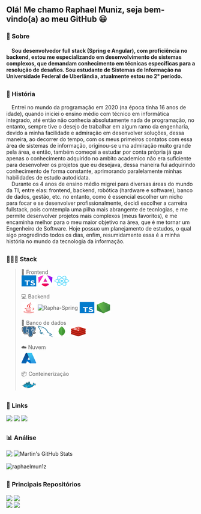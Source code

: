 ## Olá! Me chamo Raphael Muniz, seja bem-vindo(a) ao meu GitHub 😃

### 🌟 Sobre
#### &emsp;Sou desenvolvedor full stack (Spring e Angular), com proficiência no backend, estou me especializando em desenvolvimento de sistemas complexos, que demandam conhecimento em técnicas específicas para a resolução de desafios. Sou estudante de Sistemas de Informação na Universidade Federal de Uberlândia, atualmente estou no 2° período.

##

### 📖 História
<p>&emsp;Entrei no mundo da programação em 2020 (na época tinha 16 anos de idade), quando iniciei o ensino médio com técnico em informática integrado, até então não conhecia absolutamente nada de programação, no entanto, sempre tive o desejo de trabalhar em algum ramo da engenharia, devido a minha facilidade e admiração em desenvolver soluções, dessa maneira, ao decorrer do tempo, com os meus primeiros contatos com essa área de sistemas de informação, originou-se uma admiração muito grande pela área, e então, também começei a estudar por conta própria já que apenas o conhecimento adquirido no ambito academico não era suficiente para desenvolver os projetos que eu desejava, dessa maneira fui adquirindo conhecimento de forma constante, aprimorando paralelamente minhas habilidades de estudo autodidata. 
<br>
&emsp;Durante os 4 anos de ensino médio migrei para diversas áreas do mundo da TI, entre elas: frontend, backend, robótica (hardware e software), banco de dados, gestão, etc. no entanto, como é essencial escolher um nicho para focar e se desenvolver profissionalmente, decidi escolher a carreira fullstack, pois comtempla uma pilha mais abrangente de tecnlogias, e me permite desenvolver projetos mais complexos (meus favoritos), e me encaminha melhor para o meu maior objetivo na área, que é me tornar um Engenheiro de Software. Hoje possuo um planejamento de estudos, o qual sigo progredindo todos os dias, enfim, resumidamente essa é a minha história no mundo da tecnologia da informação.</p>

##

### 👨🏻‍💻 Stack
> <div style="display: inline_block">
> 	🎨 Frontend
>	<div>
>		<img align="center" alt="Rapha-Ts" height="30" width="40" src="https://raw.githubusercontent.com/devicons/devicon/master/icons/typescript/typescript-plain.svg">
>  		<img align="center" alt="Rapha-Angular" height="30" width="40" src="https://raw.githubusercontent.com/devicons/devicon/master/icons/angular/angular-original.svg">
>  		<img align="center" alt="Rapha-React" height="30" width="40" src="https://raw.githubusercontent.com/devicons/devicon/master/icons/react/react-original.svg">
>	</div>
> 	<br>
> 	💻 Backend
>	<div>
>  		<img align="center" alt="Rapha-Java" height="30" width="40" src="https://raw.githubusercontent.com/devicons/devicon/master/icons/java/java-plain.svg">
>		<img align="center" alt="Rapha-Spring" src="https://www.vectorlogo.zone/logos/springio/springio-icon.svg" alt="spring" width="30" height="30"/>
>		<img align="center" alt="Rapha-Ts" height="30" width="40" src="https://raw.githubusercontent.com/devicons/devicon/master/icons/typescript/typescript-plain.svg">
>		<img align="center" alt="Rapha-Node" height="30" width="40" src="https://raw.githubusercontent.com/devicons/devicon/master/icons/nodejs/nodejs-original.svg">
> 	</div>
> 	<br>
>	🎲 Banco de dados
>  	<div>
>  		<img align="center" alt="Rapha-HTML" height="30" width="40" src="https://raw.githubusercontent.com/devicons/devicon/master/icons/postgresql/postgresql-original.svg">
>  		<img align="center" alt="Rapha-HTML" height="30" width="40" src="https://raw.githubusercontent.com/devicons/devicon/master/icons/mysql/mysql-original.svg">
>  		<img align="center" alt="Rapha-HTML" height="30" width="40" src="https://raw.githubusercontent.com/devicons/devicon/master/icons/mongodb/mongodb-original.svg">
>  		<img align="center" alt="Rapha-HTML" height="30" width="40" src="https://raw.githubusercontent.com/devicons/devicon/master/icons/redis/redis-original.svg">
> 	</div> 
>	<br>
>	☁️ Nuvem
>  	<div>
>  		<img align="center" alt="Rapha-HTML" height="30" width="40" src="https://raw.githubusercontent.com/devicons/devicon/master/icons/azure/azure-original.svg">
> 	</div> 
>	<br>
>	📦 Conteinerização 
>  	<div>
>  		<img align="center" alt="Rapha-HTML" height="30" width="40" src="https://raw.githubusercontent.com/devicons/devicon/master/icons/docker/docker-original.svg">
> 	</div> 
</div>
  
  ##
### 🔗 Links
<div> 
	<a href="https://portfolio-frontend-phi-one.vercel.app/" target="_blank"><img src="https://img.shields.io/badge/Portfolio-255E63?style=for-the-badge&logo=About.me&logoColor=white" target="_blank"></a>
	<a href = "mailto:raphaelmunizvarela@gmail.com" target="_blank"><img src="https://img.shields.io/badge/-Gmail-%23333?style=for-the-badge&logo=gmail&logoColor=white" target="_blank"></a>
	<a href="https://www.linkedin.com/in/raphael-muniz-7119911a2/" target="_blank"><img src="https://img.shields.io/badge/-LinkedIn-%230077B5?style=for-the-badge&logo=linkedin&logoColor=white" target="_blank"></a> 
</div>

##

<section>
 	<h3>📊 <b>Análise</b></h3>
	<div>
		<img align="center" src="https://github-readme-stats.vercel.app/api/top-langs/?username=raphaelmun1z&hide=scss,css,php,html,blade,tex&title_color=ffffff&text_color=c9cacc&icon_color=2bbc8a&bg_color=1d1f21&langs_count=3&theme=gotham" />
		<img align="center" src="https://github-readme-stats.vercel.app/api?username=raphaelmun1z&show_icons=true&theme=gotham&line_height=27&count_private=true&title_color=ffffff&text_color=c9cacc&icon_color=2bbc8a&bg_color=1d1f21" alt="Martin's GitHub Stats" />
	</div>
	<br>
	<div>
		<img width=390 src="https://streak-stats.demolab.com/?user=raphaelmun1z&theme=react&border=61dafb&hide_border=true" alt="raphaelmun1z" />
	</div>
</section>

##

<section>
	<h3>📌 <b>Principais Repositórios</b></h3>
	<div>
		<img align="center" src="https://github-readme-stats.vercel.app/api/pin/?username=raphaelmun1z&repo=SpringBoot-Dealership&title_color=ffffff&text_color=c9cacc&icon_color=2bbc8a&bg_color=1d1f21&theme=gotham" />
		<img align="center" src="https://github-readme-stats.vercel.app/api/pin/?username=raphaelmun1z&repo=SpringBoot-LeaseInsight&title_color=ffffff&text_color=c9cacc&icon_color=2bbc8a&bg_color=1d1f21&theme=gotham" />
	</div>
	<div>
		<img align="center" src="https://github-readme-stats.vercel.app/api/pin/?username=raphaelmun1z&repo=SpringBoot-Dealership&title_color=ffffff&text_color=c9cacc&icon_color=2bbc8a&bg_color=1d1f21&theme=gotham" />
		<img align="center" src="https://github-readme-stats.vercel.app/api/pin/?username=raphaelmun1z&repo=SpringBoot-LeaseInsight&title_color=ffffff&text_color=c9cacc&icon_color=2bbc8a&bg_color=1d1f21&theme=gotham" />
	</div>
</section>




